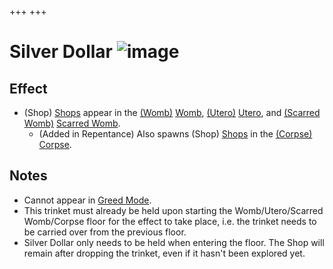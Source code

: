 +++
+++

 # Silver Dollar ![image](/image/Silver_Dollar.png) 

Effect
--------


* (Shop) [Shops](/wiki/Shop "Shop") appear in the [(Womb)](/wiki/Womb "Womb") [Womb](/wiki/Womb "Womb"), [(Utero)](/wiki/Utero "Utero") [Utero](/wiki/Utero "Utero"), and [(Scarred Womb)](/wiki/Scarred_Womb "Scarred Womb") [Scarred Womb](/wiki/Scarred_Womb "Scarred Womb").
	+ (Added in Repentance) Also spawns (Shop) [Shops](/wiki/Shop "Shop") in the [(Corpse)](/wiki/Corpse "Corpse") [Corpse](/wiki/Corpse "Corpse").


Notes
-------


* Cannot appear in [Greed Mode](/wiki/Greed_Mode "Greed Mode").
* This trinket must already be held upon starting the Womb/Utero/Scarred Womb/Corpse floor for the effect to take place, i.e. the trinket needs to be carried over from the previous floor.
* Silver Dollar only needs to be held when entering the floor. The Shop will remain after dropping the trinket, even if it hasn't been explored yet.


